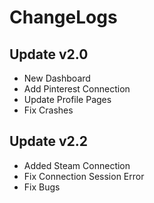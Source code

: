 # ChangeLogs

## Update v2.0

- New Dashboard
- Add Pinterest Connection
- Update Profile Pages
- Fix Crashes

## Update v2.2

- Added Steam Connection
- Fix Connection Session Error
- Fix Bugs

